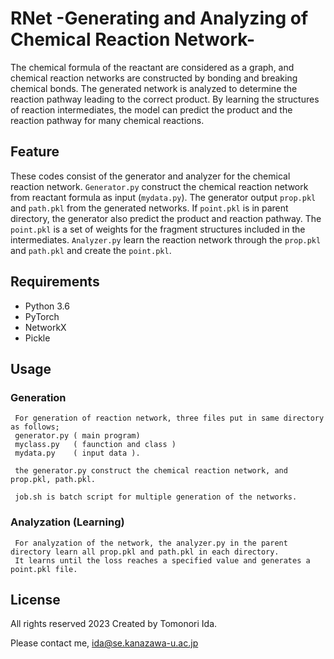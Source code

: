 
# RNet -Generating and Analyzing of Chemical Reaction Network-

The chemical formula of the reactant are considered as a graph, and chemical reaction networks are constructed by bonding and breaking chemical bonds. The generated network is analyzed to determine the reaction pathway leading to the correct product. By learning the structures of reaction intermediates, the model can predict the product and the reaction pathway for many chemical reactions.

## Feature

 These codes consist of the generator and analyzer for the chemical reaction network. `Generator.py` construct the chemical reaction network from reactant formula as input (`mydata.py`). The generator output `prop.pkl` and `path.pkl` from the generated networks. If `point.pkl` is in parent directory, the generator also predict the product and reaction pathway. The `point.pkl` is a set of weights for the fragment structures included in the intermediates. `Analyzer.py` learn the reaction network through the `prop.pkl` and `path.pkl` and create the `point.pkl`.

## Requirements

 * Python 3.6
 * PyTorch
 * NetworkX
 * Pickle

## Usage

### Generation
     For generation of reaction network, three files put in same directory as follows;
     generator.py ( main program)
     myclass.py   ( faunction and class )
     mydata.py    ( input data ).

     the generator.py construct the chemical reaction network, and prop.pkl, path.pkl.

     job.sh is batch script for multiple generation of the networks.

### Analyzation (Learning)
     For analyzation of the network, the analyzer.py in the parent directory learn all prop.pkl and path.pkl in each directory. 
     It learns until the loss reaches a specified value and generates a point.pkl file.

## License
All rights reserved 2023 Created by Tomonori Ida.

Please contact me, ida@se.kanazawa-u.ac.jp


